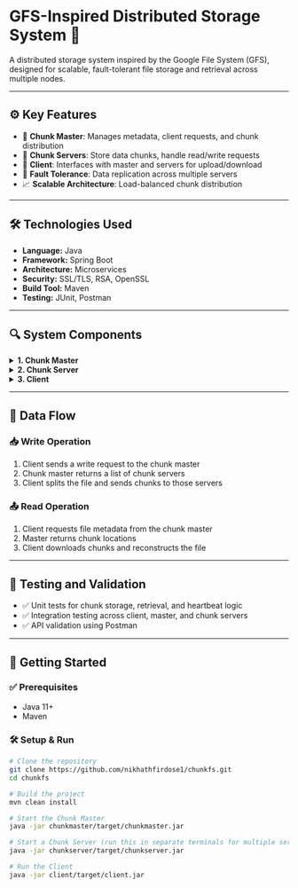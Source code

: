 # GFS-Inspired Distributed Storage System 🚀

A distributed storage system inspired by the Google File System (GFS), designed for scalable, fault-tolerant file storage and retrieval across multiple nodes.

---

## ⚙️ Key Features

- 🧠 **Chunk Master**: Manages metadata, client requests, and chunk distribution  
- 💾 **Chunk Servers**: Store data chunks, handle read/write requests  
- 🤝 **Client**: Interfaces with master and servers for upload/download  
- 🔁 **Fault Tolerance**: Data replication across multiple servers  
- 📈 **Scalable Architecture**: Load-balanced chunk distribution

---

## 🛠️ Technologies Used

- **Language:** Java  
- **Framework:** Spring Boot  
- **Architecture:** Microservices  
- **Security:** SSL/TLS, RSA, OpenSSL  
- **Build Tool:** Maven  
- **Testing:** JUnit, Postman

---

## 🔍 System Components

<details>
<summary><strong>1. Chunk Master</strong></summary>

- Manages metadata of stored files  
- Allocates chunks to chunk servers based on load balancing  
- Receives heartbeat signals from chunk servers for health monitoring  

</details>

<details>
<summary><strong>2. Chunk Server</strong></summary>

- Stores and manages file chunks  
- Responds to read and write requests from the client  
- Sends periodic heartbeat signals to the chunk master  

</details>

<details>
<summary><strong>3. Client</strong></summary>

- CLI-based interface for file upload/download  
- Splits files into chunks before uploading  
- Merges retrieved chunks back into the original file during downloads  

</details>

---

## 🔄 Data Flow

### 📥 Write Operation

1. Client sends a write request to the chunk master  
2. Chunk master returns a list of chunk servers  
3. Client splits the file and sends chunks to those servers  

### 📤 Read Operation

1. Client requests file metadata from the chunk master  
2. Master returns chunk locations  
3. Client downloads chunks and reconstructs the file  

---

## 🧪 Testing and Validation

- ✅ Unit tests for chunk storage, retrieval, and heartbeat logic  
- ✅ Integration testing across client, master, and chunk servers  
- ✅ API validation using Postman

---

## 🚀 Getting Started

### ✅ Prerequisites

- Java 11+  
- Maven  

### 🛠️ Setup & Run

```bash
# Clone the repository
git clone https://github.com/nikhathfirdose1/chunkfs.git
cd chunkfs

# Build the project
mvn clean install

# Start the Chunk Master
java -jar chunkmaster/target/chunkmaster.jar

# Start a Chunk Server (run this in separate terminals for multiple servers)
java -jar chunkserver/target/chunkserver.jar

# Run the Client
java -jar client/target/client.jar
